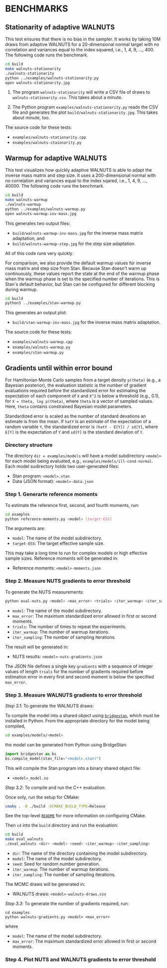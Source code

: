 # BENCHMARKS

## Stationarity of adaptive WALNUTS

This test ensures that there is no bias in the sampler. It works by
taking 10M draws from adaptive WALNUTS for a 20-dimensional normal
target with no correlation and variances equal to the index squared,
i.e., 1, 4, 9, ..., 400. The following code runs the benchmark.

```sh 
cd build 
make walnuts-stationarity 
./walnuts-stationarity 
python ../examples/walnuts-stationarity.py 
open walnuts-stationarity.jpg 
```

1.  The program `walnuts-stationarity` will write a CSV file of draws to
`walnuts-stationarity.csv`. This takes about a minute.

2.  The Python program `examples/walnuts-stationarity.py` reads the CSV
file and generates the plot `build/walnuts-stationarity.jpg`. This
takes about minute, too.

The source code for these tests:

* `examples/walnuts-stationarity.cpp`
* `examples/walnuts-staionarity.py`


## Warmup for adaptive WALNUTS

This test visualizes how quickly adaptive WALNUTS is able to adapt the
inverse mass matrix and step size.  It uses a 200-dimensional normal
with no correlation and variances equal to the index sqared, i.e., 1,
4, 9, ..., 40000.  The following code runs the benchmark.

```sh 
cd build 
make walnuts-warmup
./walnuts-warmup
python ../examples/walnuts-warmup.py 
open walnuts-warmup-inv-mass.jpg 
```

This generates two output files:

* `build/walnuts-warmup-inv-mass.jpg` for the inverse
mass matrix adaptation, and 
* `build/walnuts-warmup-step.jpg` for the step size
adaptation. 

All of this code runs very quickly.

For comparison, we also provide the default warmup values for inverse
mass matrix and step size from Stan.  Because Stan doesn't warm up
continuously, these values report the state at the end of the warmup
phase when the warmup phase is set to the specified number of
iterations. This is Stan's default behavior, but Stan can be
configured for different blocking during warmup.

```sh
cd build
python3 ../examples/stan-warmup.py
```

This generates an output plot:

* `build/stan-warmup-inv-mass.jpg` for the inverse mass matrix
  adaptation. 

The source code for these tests: 

* `examples/walnuts-warmup.cpp`
* `examples/walnuts-warmup.py`
* `examples/stan-warmup.py`


## Gradients until within error bound

For Hamiltonian Monte Carlo samples from a target density `p(theta)`
(e.g., a Bayesian posterior), the evaluation statistic is the number
of gradient evaluations required before the standardized error for
estimating the expectation of each component of `X` and `X^2` is below
a threshold (e.g., 0.1), for `X = theta, log p(theta)`, where `theta`
is a vector of sampled values.  Here, `theta` contains constrained
Bayesian model parameters.

Standardized error is scaled as the number of standard devations an  
estimate is from the mean. If `hatY` is an estimate of the expectation
of a random variable `Y`, the standardized error is `(hatY - E[Y]) /
sd[Y]`, where `E[Y]` is the expectation of `Y` and `sd[Y]` is the
standard deviation of `Y`.


### Directory structure

The directory `dir = examples/models` will have a model subdirectory
`<model>` for each model being evaluated, e.g.,
`examples/models/ill-cond-normal`.  Each model sudirectory holds two
user-generated files:

* Stan program: `<model>.stan`
* Data (JSON format): `<model>-data.json`


### Step 1. Generarte reference moments

To estimate the reference first, second, and fourth moments, run:

```bash
cd examples
python reference-moments.py <model> [target-ESS]
```

The arguments are:

* `model`: The name of the model subdirectory. 
* `target-ESS`: The target effective sample size.

This may take a long time to run for complex models or high effective
sample sizes.  Reference moments will be generated in:

* Reference moments: `<model>-moments.json`


### Step 2.  Measure NUTS gradients to error threshold

To generate the NUTS measurements:

```bash
python eval-nuts.py <model> <max_error> <trials> <iter_warmup> <iter_sampling>
```

* `model`: The name of the model subdirectory. 
* `max_error`: The maximum standardized error allowed in first or 
  second moments. 
* `trials`: The number of times to repeat the experiments. 
* `iter_warmup`: The number of warmup iterations. 
* `iter_sampling`: The number of sampling iterations. 
  
The result will be generated in:

* NUTS results: `<model>-nuts-gradients.json`

The JSON file defines a single key `gradients` with a sequence of
integer values of length `trials` for the number of gradients required
before estimation error in every first and second moment is below
the specified `max_error`.


### Step 3. Measure WALNUTS gradients to error threshold

*Step 3.1*: To generate the WALNUTS draws:

To compile the model into a shared object using 
[`bridgestan`](https://github.com/roualdes/bridgestan), which must be
installed in Python.  From the appropriate directory for the model
being compiled,

```bash
cd examples/models/<model>
```

the model can be generated from Python using BridgeStan:

```python
import bridgestan as bs
bs.compile_model(stan_file="<model>.stan)")
```

This will compile the Stan program into a binary shared object file:

* `<model>_model.so`


*Step 3.2*: To compile and run the C++ evaluation:

Once only, run the setup for CMake:

```bash
cmake . -B ./build -DCMAKE_BUILD_TYPE=Release
```

See the top-level [`README`](../) for more information on configuring CMake.

Then `cd` into the `build` directory and run the evaluation:

```bash
cd build
make eval_walnuts
./eval_walnuts <dir> <model> <seed> <iter_warmup> <iter_sampling>
```

* `dir`: The name of the directory containing the model subdirectory.
* `model`: The name of the model subdirectory. 
* `seed`: Seed for random number generation.
* `iter_warmup`: The number of warmup iterations. 
* `iter_sampling`: The number of sampling iterations. 

The MCMC draws will be generated in:

* WALNUTS draws: `<model>-walnuts-draws.csv`


*Step 3.3*: To generate the number of gradients required, run:

```
cd examples
python walnuts-gradients.py <model> <max_error>
```

where

* `model`: The name of the model subdirectory. 
* `max_error`: The maximum standardized error allowed in first or 
  second moments. 

### Step 4. Plot NUTS and WALNUTS gradients to error threshold
